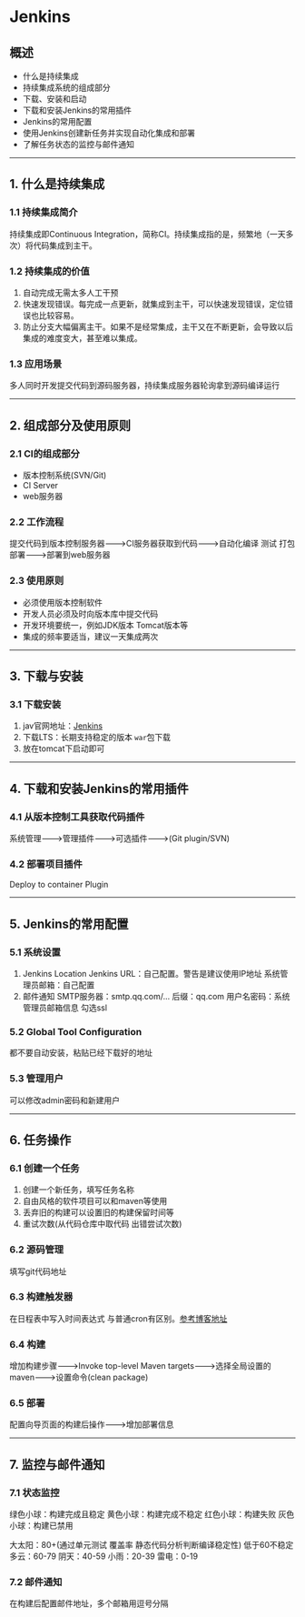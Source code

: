 # Jenkins

## 概述
* 什么是持续集成
* 持续集成系统的组成部分
* 下载、安装和启动
* 下载和安装Jenkins的常用插件
* Jenkins的常用配置
* 使用Jenkins创建新任务并实现自动化集成和部署
* 了解任务状态的监控与邮件通知

---
## 1. 什么是持续集成
### 1.1 持续集成简介
持续集成即Continuous Integration，简称CI。持续集成指的是，频繁地（一天多次）将代码集成到主干。

### 1.2 持续集成的价值
1. 自动完成无需太多人工干预
2. 快速发现错误。每完成一点更新，就集成到主干，可以快速发现错误，定位错误也比较容易。
3. 防止分支大幅偏离主干。如果不是经常集成，主干又在不断更新，会导致以后集成的难度变大，甚至难以集成。

### 1.3 应用场景
多人同时开发提交代码到源码服务器，持续集成服务器轮询拿到源码编译运行

---
## 2. 组成部分及使用原则
### 2.1 CI的组成部分
* 版本控制系统(SVN/Git)
* CI Server
* web服务器

### 2.2 工作流程
提交代码到版本控制服务器--->CI服务器获取到代码--->自动化编译 测试 打包 部署--->部署到web服务器

### 2.3 使用原则
* 必须使用版本控制软件
* 开发人员必须及时向版本库中提交代码
* 开发环境要统一，例如JDK版本 Tomcat版本等
* 集成的频率要适当，建议一天集成两次

---

## 3. 下载与安装
### 3.1 下载安装
1. jav官网地址：[Jenkins](https://jenkins.io)
2. 下载LTS：长期支持稳定的版本 `war`包下载
3. 放在tomcat下启动即可

---

## 4. 下载和安装Jenkins的常用插件
### 4.1 从版本控制工具获取代码插件
系统管理--->管理插件--->可选插件--->(Git plugin/SVN)
### 4.2 部署项目插件
Deploy to container Plugin

---

## 5. Jenkins的常用配置
### 5.1 系统设置
1. Jenkins Location
Jenkins URL：自己配置。警告是建议使用IP地址
系统管理员邮箱：自己配置
2. 邮件通知
SMTP服务器：smtp.qq.com/...
后缀：qq.com
用户名密码：系统管理员邮箱信息
勾选ssl

### 5.2 Global Tool Configuration
都不要自动安装，粘贴已经下载好的地址

### 5.3 管理用户
可以修改admin密码和新建用户

---

## 6. 任务操作
### 6.1 创建一个任务
1. 创建一个新任务，填写任务名称
2. 自由风格的软件项目可以和maven等使用
3. 丢弃旧的构建可以设置旧的构建保留时间等
4. 重试次数(从代码仓库中取代码 出错尝试次数)

### 6.2 源码管理
填写git代码地址

### 6.3 构建触发器
在日程表中写入时间表达式 与普通cron有区别。[参考博客地址](https://www.cnblogs.com/lxs1314/p/7462741.html)

### 6.4 构建
增加构建步骤--->Invoke top-level Maven targets--->选择全局设置的maven--->设置命令(clean package)

### 6.5 部署
配置向导页面的构建后操作--->增加部署信息

---

## 7. 监控与邮件通知
### 7.1 状态监控
绿色小球：构建完成且稳定
黄色小球：构建完成不稳定
红色小球：构建失败
灰色小球：构建已禁用

大太阳：80+(通过单元测试 覆盖率 静态代码分析判断编译稳定性) 低于60不稳定
多云：60-79
阴天：40-59
小雨：20-39
雷电：0-19

### 7.2 邮件通知
在构建后配置邮件地址，多个邮箱用逗号分隔
